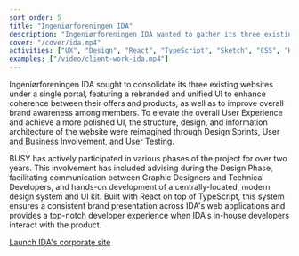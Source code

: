```yaml
---
sort_order: 5
title: "Ingeniørforeningen IDA"
description: "Ingeniørforeningen IDA wanted to gather its three existing websites under one single portal on top of a rebranded and unifying UI to increase coeherence between their offers and products"
cover: "/cover/ida.mp4"
activities: ["UX", "Design", "React", "TypeScript", "Sketch", "CSS", "HTML"]
examples: ["/video/client-work-ida.mp4"]
---
```


Ingeniørforeningen IDA sought to consolidate its three existing websites under a single portal, featuring a rebranded and unified UI to enhance coherence between their offers and products, as well as to improve overall brand awareness among members. To elevate the overall User Experience and achieve a more polished UI, the structure, design, and information architecture of the website were reimagined through Design Sprints, User and Business Involvement, and User Testing.

BUSY has actively participated in various phases of the project for over two years. This involvement has included advising during the Design Phase, facilitating communication between Graphic Designers and Technical Developers, and hands-on development of a centrally-located, modern design system and UI kit. Built with React on top of TypeScript, this system ensures a consistent brand presentation across IDA's web applications and provides a top-notch developer experience when IDA's in-house developers interact with the product.

<a href="https://ida.dk" target="_blank">Launch IDA's corporate site</a>